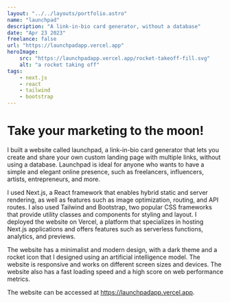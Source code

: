 ```yaml
---
layout: "../../layouts/portfolio.astro"
name: "launchpad"
description: "A link-in-bio card generator, without a database"
date: "Apr 23 2023"
freelance: false
url: "https://launchpadapp.vercel.app"
heroImage: 
    src: "https://launchpadapp.vercel.app/rocket-takeoff-fill.svg"
    alt: "a rocket taking off"
tags: 
    - next.js
    - react
    - tailwind
    - bootstrap
---
```


# Take your marketing to the moon!

I built a website called launchpad, a link-in-bio card generator that lets you create and share your own custom landing page with multiple links, without using a database. Launchpad is ideal for anyone who wants to have a simple and elegant online presence, such as freelancers, influencers, artists, entrepreneurs, and more.

I used Next.js, a React framework that enables hybrid static and server rendering, as well as features such as image optimization, routing, and API routes. I also used Tailwind and Bootstrap, two popular CSS frameworks that provide utility classes and components for styling and layout. I deployed the website on Vercel, a platform that specializes in hosting Next.js applications and offers features such as serverless functions, analytics, and previews.

The website has a minimalist and modern design, with a dark theme and a rocket icon that I designed using an artificial intelligence model. The website is responsive and works on different screen sizes and devices. The website also has a fast loading speed and a high score on web performance metrics.

The website can be accessed at https://launchpadapp.vercel.app.